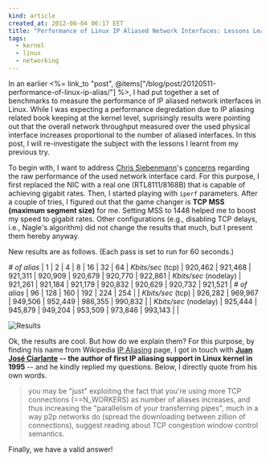 ```yaml
---
kind: article
created_at: 2012-06-04 06:17 EET
title: "Performance of Linux IP Aliased Network Interfaces: Lessons Learnt"
tags:
  - kernel
  - linux
  - networking
---
```


In an earlier <%= link_to "post", @items["/blog/post/20120511-performance-of-linux-ip-alias/"] %>, I had put together a set of benchmarks to measure the performance of IP aliased network interfaces in Linux. While I was expecting a performance degredation due to IP aliasing related book keeping at the kernel level, suprisingly results were pointing out that the overall network throughput measured over the used physical interface increases proportional to the number of aliased interfaces. In this post, I will re-investigate the subject with the lessons I learnt from my previous try.

To begin with, I want to address [Chris Siebenmann](http://utcc.utoronto.ca/~cks/)'s [concerns](http://utcc.utoronto.ca/~cks/space/blog/tech/NetworkPerfBasicStep?showcomments) regarding the raw performance of the used network interface card. For this purpose, I first replaced the NIC with a real one (RTL8111/8168B) that is capable of achieving gigabit rates. Then, I started playing with `iperf` parameters. After a couple of tries, I figured out that the game changer is **TCP MSS (maximum segment size)** for me. Setting MSS to 1448 helped me to boost my speed to gigabit rates. Other configurations (e.g., disabling TCP delays, i.e., Nagle's algorithm) did not change the results that much, but I present them hereby anyway.

New results are as follows. (Each pass is set to run for 60 seconds.)

*# of alias*          | 1       | 2       | 4       | 8       | 16      | 32      | 64      |
*Kbits/sec* (tcp)     | 920,462 | 921,468 | 921,311 | 920,909 | 920,679 | 920,770 | 922,861 |
*Kbits/sec* (nodelay) | 921,261 | 921,184 | 921,179 | 920,832 | 920,629 | 920,732 | 921,521 |
*# of alias*          | 96      | 128     | 160     | 192     | 224     | 254     |         |
*Kbits/sec* (tcp)     | 926,282 | 969,967 | 949,506 | 952,449 | 986,355 | 990,832 |         |
*Kbits/sec* (nodelay) | 925,444 | 945,879 | 949,204 | 953,509 | 973,846 | 993,143 |         |

![Results](results.jpg)

Ok, the results are cool. But how do we explain them? For this purpose, by finding his name from Wikipedia [IP Aliasing](http://en.wikipedia.org/wiki/IP_aliasing) page, I got in touch with **[Juan José Ciarlante](http://juanjosec.blogspot.com/) -- the author of first IP aliasing support in Linux kernel in 1995** -- and he kindly replied my questions. Below, I directly quote from his own words.

> you may be "just" exploiting the fact that you're using more TCP connections (==N_WORKERS) as number of aliases increases, and thus increasing the "parallelism of your transferring pipes", much in a way p2p networks do (spread the downloading between zillion of connections), suggest reading about TCP congestion window control semantics.

Finally, we have a valid answer!
